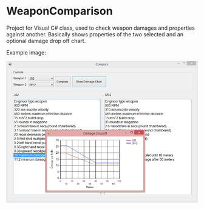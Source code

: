 WeaponComparison
================

Project for Visual C# class, used to check weapon damages and properties against another. Basically shows properties of the two selected and an optional damage drop off chart.

Example image:

![example image of comparison and chart](example.JPG)
